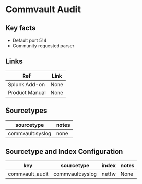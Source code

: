 # Commvault Audit

## Key facts

* Default port 514
* Community requested parser


## Links

| Ref            | Link                                                                                                    |
|----------------|---------------------------------------------------------------------------------------------------------|
| Splunk Add-on  | None                                                               |
| Product Manual | None |

## Sourcetypes

| sourcetype      | notes                                                                                                   |
|-----------------|---------------------------------------------------------------------------------------------------------|
|commvault:syslog   |  none  |

## Sourcetype and Index Configuration 

| key    | sourcetype     | index  | notes          |
|--------|----------------|--------|----------------|
| commvault_audit       |  commvault:syslog  | netfw  | None     |
